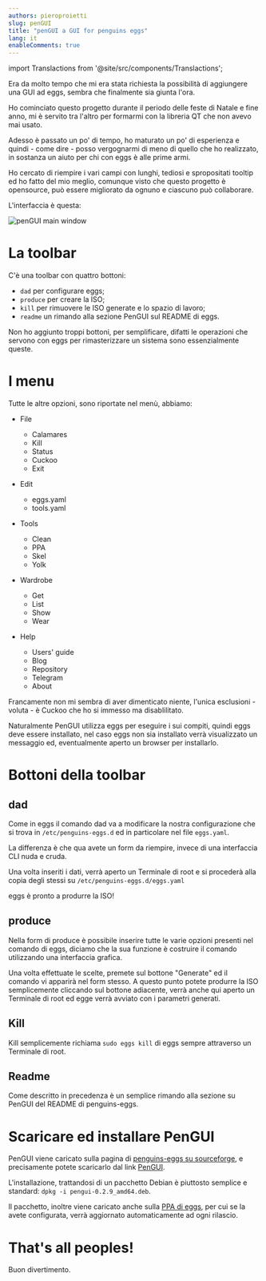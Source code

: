 ```yaml
---
authors: pieroproietti
slug: penGUI
title: "penGUI a GUI for penguins eggs"
lang: it
enableComments: true
---
```


import Translactions from '@site/src/components/Translactions';

<Translactions />

Era da molto tempo che mi era stata richiesta la possibilità di aggiungere una GUI ad eggs, sembra che finalmente sia giunta l'ora.

Ho cominciato questo progetto durante il periodo delle feste di Natale e fine anno, mi è servito tra l'altro per formarmi con la libreria QT che non avevo mai usato. 

Adesso è passato un po' di tempo, ho maturato un po' di esperienza e quindi - come dire - posso vergognarmi di meno di quello che ho realizzato, in sostanza un aiuto per chi con eggs è alle prime armi.

Ho cercato di riempire i vari campi con lunghi, tediosi e spropositati tooltip ed ho fatto del mio meglio, comunque visto che questo progetto è opensource, può essere migliorato da ognuno e ciascuno può collaborare.

L'interfaccia è questa:

![penGUI main window](/images/pengui-main-window.png)


# La toolbar

C'è una toolbar con quattro bottoni:
* `dad` per configurare eggs;
* `produce` per creare la ISO;
* `kill` per rimuovere le ISO generate e lo spazio di lavoro;
* `readme` un rimando alla sezione PenGUI sul README di eggs.

Non ho aggiunto troppi bottoni, per semplificare, difatti le operazioni che servono con eggs per rimasterizzare un sistema sono essenzialmente queste.

# I menu
Tutte le altre opzioni, sono riportate nel menù, abbiamo:

* File
    * Calamares
    * Kill
    * Status
    * Cuckoo
    * Exit

* Edit
    * eggs.yaml
    * tools.yaml

* Tools
    * Clean
    * PPA
    * Skel
    * Yolk

* Wardrobe
    * Get
    * List
    * Show
    * Wear

* Help
    * Users' guide
    * Blog
    * Repository
    * Telegram
    * About

Francamente non mi sembra di aver dimenticato niente, l'unica esclusioni - voluta - è Cuckoo che ho si immesso ma disablilitato.

Naturalmente PenGUI utilizza eggs per eseguire i sui compiti, quindi eggs deve essere installato, nel caso eggs non sia installato verrà visualizzato un messaggio ed, eventualmente aperto un browser per installarlo.


# Bottoni della toolbar
## dad
Come in eggs il comando dad va a modificare la nostra configurazione che si trova in `/etc/penguins-eggs.d` ed in particolare nel file `eggs.yaml`. 

La differenza è che qua avete un form da riempire, invece di una interfaccia CLI nuda e cruda.

Una volta inseriti i dati, verrà aperto un Terminale di root e si procederà alla copia degli stessi su `/etc/penguins-eggs.d/eggs.yaml`

eggs è pronto a produrre la ISO!

## produce
Nella form di produce è possibile inserire tutte le varie opzioni presenti nel comando di eggs, diciamo che la sua funzione è costruire il comando utilizzando una interfaccia grafica. 

Una volta effettuate le scelte, premete sul bottone "Generate" ed il comando vi apparirà nel form stesso. A questo punto potete produrre la ISO semplicemente cliccando sul bottone adiacente, verrà anche qui aperto un Terminale di root ed egge verrà avviato con i parametri generati.

## Kill
Kill semplicemente richiama `sudo eggs kill` di eggs sempre attraverso un Terminale di root.

## Readme
Come descritto in precedenza è un semplice rimando alla sezione su PenGUI del README di penguins-eggs.


# Scaricare ed installare PenGUI
PenGUI viene caricato sulla pagina di [penguins-eggs su sourceforge](https://sourceforge.net/projects/penguins-eggs/), e precisamente potete scaricarlo dal link [PenGUI](https://sourceforge.net/projects/penguins-eggs/files/penGUI/).

L'installazione, trattandosi di un pacchetto Debian è piuttosto semplice e standard: `dpkg -i pengui-0.2.9_amd64.deb`.

Il pacchetto, inoltre viene caricato anche sulla [PPA di eggs](https://github.com/pieroproietti/penguins-eggs-ppa), per cui se la avete configurata, verrà aggiornato automaticamente ad ogni rilascio.


# That's all peoples!

Buon divertimento.


